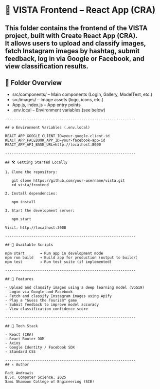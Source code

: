 # 📸 VISTA Frontend – React App (CRA)

This folder contains the frontend of the **VISTA** project, built with **Create React App (CRA)**.  
It allows users to upload and classify images, fetch Instagram images by hashtag, submit feedback, log in via Google or Facebook, and view classification results.
------------------------------------------------------------

## 📁 Folder Overview

- src/components/ – Main components (Login, Gallery, ModelTest, etc.)
- src/images/ – Image assets (logo, icons, etc.)
- App.js, index.js – App entry points
- .env.local – Environment variables (see below)
```
------------------------------------------------------------

## ⚙️ Environment Variables (.env.local)

REACT_APP_GOOGLE_CLIENT_ID=your-google-client-id  
REACT_APP_FACEBOOK_APP_ID=your-facebook-app-id  
REACT_APP_API_BASE_URL=http://localhost:8000

------------------------------------------------------------

## 🛠️ Getting Started Locally

1. Clone the repository:

   git clone https://github.com/your-username/vista.git  
   cd vista/frontend

2. Install dependencies:

   npm install

3. Start the development server:

   npm start

Visit: http://localhost:3000

------------------------------------------------------------

## 📜 Available Scripts

npm start       → Run app in development mode  
npm run build   → Build app for production (output to build/)  
npm test        → Run test suite (if implemented)

------------------------------------------------------------

## 🌟 Features

- Upload and classify images using a deep learning model (VGG19)
- Login via Google and Facebook
- Fetch and classify Instagram images using Apify
- Play a "Guess the Tourism" game
- Submit feedback to improve model accuracy
- View classification confidence score

------------------------------------------------------------

## 🧠 Tech Stack

- React (CRA)  
- React Router DOM  
- Axios  
- Google Identity / Facebook SDK  
- Standard CSS

------------------------------------------------------------
## ✍️ Author

Fadi Andrawis  
B.Sc. Computer Science, 2025  
Sami Shamoon College of Engineering (SCE)
